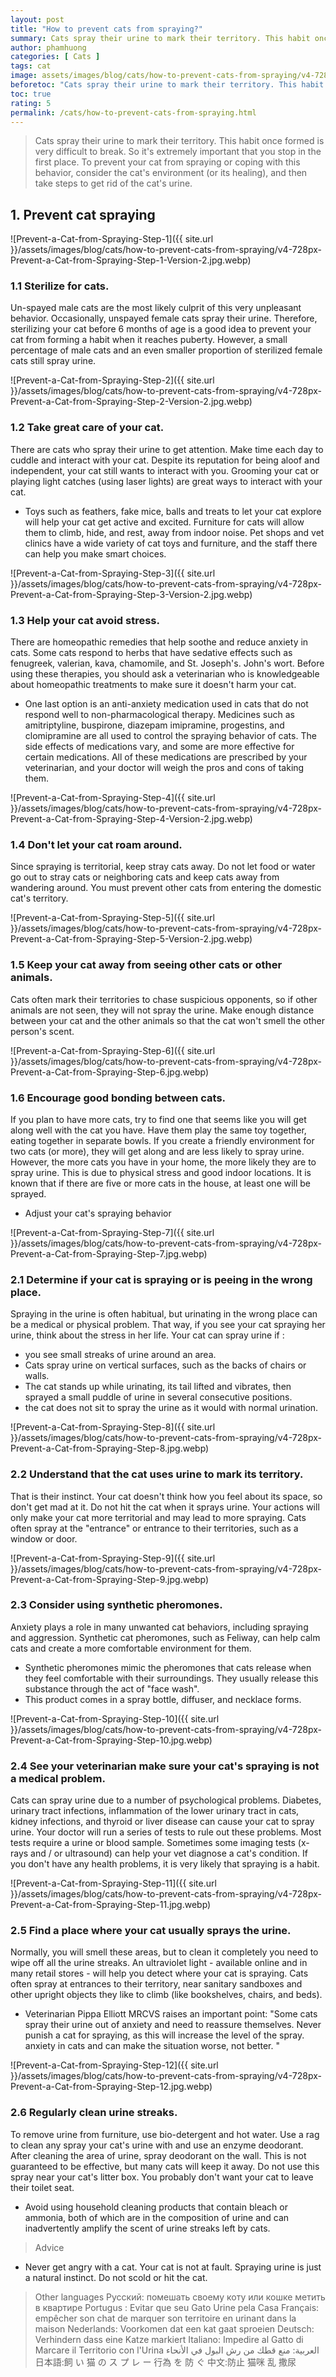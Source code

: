 ```yaml
---
layout: post
title: "How to prevent cats from spraying?"
summary: Cats spray their urine to mark their territory. This habit once formed is very difficult to break. So it's extremely important that you stop in the first place. To prevent your cat from spraying or coping with this behavior, consider the cat's environment (or its healing), and then take steps to get rid of the cat's urine.
author: phamhuong
categories: [ Cats ]
tags: cat
image: assets/images/blog/cats/how-to-prevent-cats-from-spraying/v4-728px-Prevent-a-Cat-from-Spraying-Step-12.jpg.webp
beforetoc: "Cats spray their urine to mark their territory. This habit once formed is very difficult to break. So it's extremely important that you stop in the first place. To prevent your cat from spraying or coping with this behavior, consider the cat's environment (or its healing), and then take steps to get rid of the cat's urine."
toc: true
rating: 5
permalink: /cats/how-to-prevent-cats-from-spraying.html
---
```


> Cats spray their urine to mark their territory. This habit once formed is very difficult to break. So it's extremely important that you stop in the first place. To prevent your cat from spraying or coping with this behavior, consider the cat's environment (or its healing), and then take steps to get rid of the cat's urine.

## 1. Prevent cat spraying

![Prevent-a-Cat-from-Spraying-Step-1]({{ site.url }}/assets/images/blog/cats/how-to-prevent-cats-from-spraying/v4-728px-Prevent-a-Cat-from-Spraying-Step-1-Version-2.jpg.webp)

### 1.1 Sterilize for cats. 

Un-spayed male cats are the most likely culprit of this very unpleasant behavior. Occasionally, unspayed female cats spray their urine. Therefore, sterilizing your cat before 6 months of age is a good idea to prevent your cat from forming a habit when it reaches puberty. However, a small percentage of male cats and an even smaller proportion of sterilized female cats still spray urine. 

![Prevent-a-Cat-from-Spraying-Step-2]({{ site.url }}/assets/images/blog/cats/how-to-prevent-cats-from-spraying/v4-728px-Prevent-a-Cat-from-Spraying-Step-2-Version-2.jpg.webp)

### 1.2 Take great care of your cat. 

There are cats who spray their urine to get attention. Make time each day to cuddle and interact with your cat. Despite its reputation for being aloof and independent, your cat still wants to interact with you. Grooming your cat or playing light catches (using laser lights) are great ways to interact with your cat.
- Toys such as feathers, fake mice, balls and treats to let your cat explore will help your cat get active and excited. Furniture for cats will allow them to climb, hide, and rest, away from indoor noise. Pet shops and vet clinics have a wide variety of cat toys and furniture, and the staff there can help you make smart choices.

![Prevent-a-Cat-from-Spraying-Step-3]({{ site.url }}/assets/images/blog/cats/how-to-prevent-cats-from-spraying/v4-728px-Prevent-a-Cat-from-Spraying-Step-3-Version-2.jpg.webp)

### 1.3 Help your cat avoid stress. 

There are homeopathic remedies that help soothe and reduce anxiety in cats. Some cats respond to herbs that have sedative effects such as fenugreek, valerian, kava, chamomile, and St. Joseph's. John's wort. Before using these therapies, you should ask a veterinarian who is knowledgeable about homeopathic treatments to make sure it doesn't harm your cat.
- One last option is an anti-anxiety medication used in cats that do not respond well to non-pharmacological therapy. Medicines such as amitriptyline, buspirone, diazepam imipramine, progestins, and clomipramine are all used to control the spraying behavior of cats. The side effects of medications vary, and some are more effective for certain medications. All of these medications are prescribed by your veterinarian, and your doctor will weigh the pros and cons of taking them. 

![Prevent-a-Cat-from-Spraying-Step-4]({{ site.url }}/assets/images/blog/cats/how-to-prevent-cats-from-spraying/v4-728px-Prevent-a-Cat-from-Spraying-Step-4-Version-2.jpg.webp)

### 1.4 Don't let your cat roam around. 

Since spraying is territorial, keep stray cats away. Do not let food or water go out to stray cats or neighboring cats and keep cats away from wandering around. You must prevent other cats from entering the domestic cat's territory.

![Prevent-a-Cat-from-Spraying-Step-5]({{ site.url }}/assets/images/blog/cats/how-to-prevent-cats-from-spraying/v4-728px-Prevent-a-Cat-from-Spraying-Step-5-Version-2.jpg.webp)

### 1.5 Keep your cat away from seeing other cats or other animals. 

Cats often mark their territories to chase suspicious opponents, so if other animals are not seen, they will not spray the urine. Make enough distance between your cat and the other animals so that the cat won't smell the other person's scent. 

![Prevent-a-Cat-from-Spraying-Step-6]({{ site.url }}/assets/images/blog/cats/how-to-prevent-cats-from-spraying/v4-728px-Prevent-a-Cat-from-Spraying-Step-6.jpg.webp)

### 1.6 Encourage good bonding between cats. 

If you plan to have more cats, try to find one that seems like you will get along well with the cat you have. Have them play the same toy together, eating together in separate bowls. If you create a friendly environment for two cats (or more), they will get along and are less likely to spray urine. However, the more cats you have in your home, the more likely they are to spray urine. This is due to physical stress and good indoor locations. It is known that if there are five or more cats in the house, at least one will be sprayed.
- Adjust your cat's spraying behavior

![Prevent-a-Cat-from-Spraying-Step-7]({{ site.url }}/assets/images/blog/cats/how-to-prevent-cats-from-spraying/v4-728px-Prevent-a-Cat-from-Spraying-Step-7.jpg.webp)

### 2.1 Determine if your cat is spraying or is peeing in the wrong place. 

Spraying in the urine is often habitual, but urinating in the wrong place can be a medical or physical problem. That way, if you see your cat spraying her urine, think about the stress in her life. Your cat can spray urine if :
- you see small streaks of urine around an area.
- Cats spray urine on vertical surfaces, such as the backs of chairs or walls.
- The cat stands up while urinating, its tail lifted and vibrates, then sprayed a small puddle of urine in several consecutive positions.
- the cat does not sit to spray the urine as it would with normal urination.

![Prevent-a-Cat-from-Spraying-Step-8]({{ site.url }}/assets/images/blog/cats/how-to-prevent-cats-from-spraying/v4-728px-Prevent-a-Cat-from-Spraying-Step-8.jpg.webp)

### 2.2 Understand that the cat uses urine to mark its territory. 

That is their instinct. Your cat doesn't think how you feel about its space, so don't get mad at it. Do not hit the cat when it sprays urine. Your actions will only make your cat more territorial and may lead to more spraying. Cats often spray at the "entrance" or entrance to their territories, such as a window or door.

![Prevent-a-Cat-from-Spraying-Step-9]({{ site.url }}/assets/images/blog/cats/how-to-prevent-cats-from-spraying/v4-728px-Prevent-a-Cat-from-Spraying-Step-9.jpg.webp)

### 2.3 Consider using synthetic pheromones. 

Anxiety plays a role in many unwanted cat behaviors, including spraying and aggression. Synthetic cat pheromones, such as Feliway, can help calm cats and create a more comfortable environment for them.
- Synthetic pheromones mimic the pheromones that cats release when they feel comfortable with their surroundings. They usually release this substance through the act of "face wash".
- This product comes in a spray bottle, diffuser, and necklace forms.

![Prevent-a-Cat-from-Spraying-Step-10]({{ site.url }}/assets/images/blog/cats/how-to-prevent-cats-from-spraying/v4-728px-Prevent-a-Cat-from-Spraying-Step-10.jpg.webp)

### 2.4 See your veterinarian make sure your cat's spraying is not a medical problem. 

Cats can spray urine due to a number of psychological problems. Diabetes, urinary tract infections, inflammation of the lower urinary tract in cats, kidney infections, and thyroid or liver disease can cause your cat to spray urine. Your doctor will run a series of tests to rule out these problems. Most tests require a urine or blood sample. Sometimes some imaging tests (x-rays and / or ultrasound) can help your vet diagnose a cat's condition. If you don't have any health problems, it is very likely that spraying is a habit.

![Prevent-a-Cat-from-Spraying-Step-11]({{ site.url }}/assets/images/blog/cats/how-to-prevent-cats-from-spraying/v4-728px-Prevent-a-Cat-from-Spraying-Step-11.jpg.webp)

### 2.5 Find a place where your cat usually sprays the urine. 

Normally, you will smell these areas, but to clean it completely you need to wipe off all the urine streaks. An ultraviolet light - available online and in many retail stores - will help you detect where your cat is spraying. Cats often spray at entrances to their territory, near sanitary sandboxes and other upright objects they like to climb (like bookshelves, chairs, and beds). 
- Veterinarian Pippa Elliott MRCVS raises an important point: "Some cats spray their urine out of anxiety and need to reassure themselves. Never punish a cat for spraying, as this will increase the level of the spray. anxiety in cats and can make the situation worse, not better. "

![Prevent-a-Cat-from-Spraying-Step-12]({{ site.url }}/assets/images/blog/cats/how-to-prevent-cats-from-spraying/v4-728px-Prevent-a-Cat-from-Spraying-Step-12.jpg.webp)

### 2.6 Regularly clean urine streaks. 

To remove urine from furniture, use bio-detergent and hot water. Use a rag to clean any spray your cat's urine with and use an enzyme deodorant. After cleaning the area of ​​urine, spray deodorant on the wall. This is not guaranteed to be effective, but many cats will keep it away. Do not use this spray near your cat's litter box. You probably don't want your cat to leave their toilet seat.
- Avoid using household cleaning products that contain bleach or ammonia, both of which are in the composition of urine and can inadvertently amplify the scent of urine streaks left by cats.

> Advice
- Never get angry with a cat. Your cat is not at fault. Spraying urine is just a natural instinct. Do not scold or hit the cat.

> Other languages
Русский: помешать своему коту или кошке метить в квартире Portugus : Evitar que seu Gato Urine pela Casa Français: empêcher son chat de marquer son territoire en urinant dans la maison Nederlands: Voorkomen dat een kat gaat sproeien Deutsch: Verhindern dass eine Katze markiert Italiano: Impedire al Gatto di Marcare il Territorio con l'Urina العربية: منع قطك من رش البول في الأنحاء 日本語:飼 い 猫 の ス プ レ ー 行為 を 防 ぐ 中文:防止 猫咪 乱 撒尿
